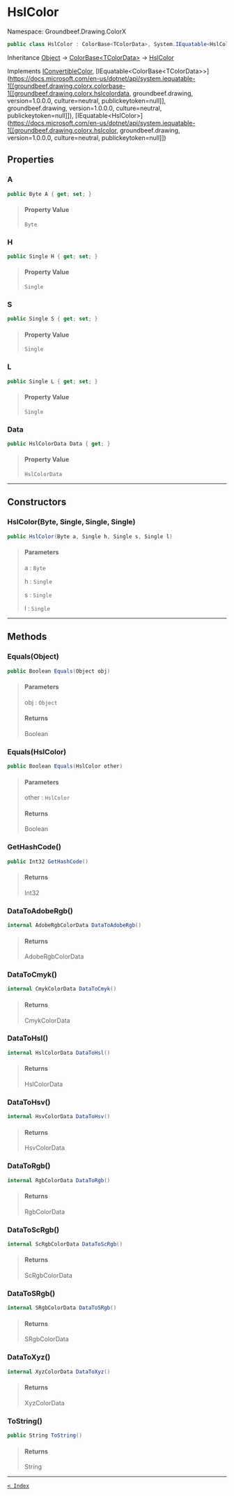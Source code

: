 # HslColor

Namespace: Groundbeef.Drawing.ColorX

```csharp
public class HslColor : ColorBase<TColorData>, System.IEquatable<HslColor>
```

Inheritance [Object](https://docs.microsoft.com/en-us/dotnet/api/system.object) → [ColorBase&lt;TColorData&gt;](ColorBase-1.md) → [HslColor](HslColor.md)

Implements [IConvertibleColor](IConvertibleColor.md), [IEquatable&lt;ColorBase&lt;TColorData&gt;&gt;](https://docs.microsoft.com/en-us/dotnet/api/system.iequatable-1[[groundbeef.drawing.colorx.colorbase-1[[groundbeef.drawing.colorx.hslcolordata, groundbeef.drawing, version=1.0.0.0, culture=neutral, publickeytoken=null]], groundbeef.drawing, version=1.0.0.0, culture=neutral, publickeytoken=null]]), [IEquatable&lt;HslColor&gt;](https://docs.microsoft.com/en-us/dotnet/api/system.iequatable-1[[groundbeef.drawing.colorx.hslcolor, groundbeef.drawing, version=1.0.0.0, culture=neutral, publickeytoken=null]])

## Properties

### A

```csharp
public Byte A { get; set; }
```

> #### Property Value
> 
> `Byte`<br>
> 

### H

```csharp
public Single H { get; set; }
```

> #### Property Value
> 
> `Single`<br>
> 

### S

```csharp
public Single S { get; set; }
```

> #### Property Value
> 
> `Single`<br>
> 

### L

```csharp
public Single L { get; set; }
```

> #### Property Value
> 
> `Single`<br>
> 

### Data

```csharp
public HslColorData Data { get; }
```

> #### Property Value
> 
> `HslColorData`<br>
> 

---

## Constructors

### HslColor(Byte, Single, Single, Single)

```csharp
public HslColor(Byte a, Single h, Single s, Single l)
```

> #### Parameters
> 
> a : `Byte`<br>
> 
> h : `Single`<br>
> 
> s : `Single`<br>
> 
> l : `Single`<br>
> 

---

## Methods

### Equals(Object)

```csharp
public Boolean Equals(Object obj)
```

> #### Parameters
> 
> obj : `Object`<br>
> 
> #### Returns
> 
> Boolean<br>
> 

### Equals(HslColor)

```csharp
public Boolean Equals(HslColor other)
```

> #### Parameters
> 
> other : `HslColor`<br>
> 
> #### Returns
> 
> Boolean<br>
> 

### GetHashCode()

```csharp
public Int32 GetHashCode()
```

> #### Returns
> 
> Int32<br>
> 

### DataToAdobeRgb()

```csharp
internal AdobeRgbColorData DataToAdobeRgb()
```

> #### Returns
> 
> AdobeRgbColorData<br>
> 

### DataToCmyk()

```csharp
internal CmykColorData DataToCmyk()
```

> #### Returns
> 
> CmykColorData<br>
> 

### DataToHsl()

```csharp
internal HslColorData DataToHsl()
```

> #### Returns
> 
> HslColorData<br>
> 

### DataToHsv()

```csharp
internal HsvColorData DataToHsv()
```

> #### Returns
> 
> HsvColorData<br>
> 

### DataToRgb()

```csharp
internal RgbColorData DataToRgb()
```

> #### Returns
> 
> RgbColorData<br>
> 

### DataToScRgb()

```csharp
internal ScRgbColorData DataToScRgb()
```

> #### Returns
> 
> ScRgbColorData<br>
> 

### DataToSRgb()

```csharp
internal SRgbColorData DataToSRgb()
```

> #### Returns
> 
> SRgbColorData<br>
> 

### DataToXyz()

```csharp
internal XyzColorData DataToXyz()
```

> #### Returns
> 
> XyzColorData<br>
> 

### ToString()

```csharp
public String ToString()
```

> #### Returns
> 
> String<br>
> 

---

[`< Index`](..\..\index.md)
